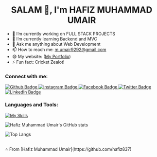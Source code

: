 <h1 align="center">SALAM 👋, I'm HAFIZ MUHAMMAD UMAIR</h1>

- 🔭 I’m currently working on FULL STACK PROJECTS
- 🌱 I’m currently learning Backend and MVC 
- 💬 Ask me anything about Web Development
- 📫 How to reach me: m.umair9292@gmail.com
- 😄 My website: ([My Portfolio](https://hafiz837.netlify.app/))
- ⚡ Fun fact: Cricket Zealot!

### Connect with me:
<div id="badges">
  <a href="https://github.com/hafiz837/">
    <img src="https://img.shields.io/badge/Github-white?style=for-the-badge&logo=Github&logoColor=black" alt="Github Badge"/>
  </a>
  <a href="https://www.instagram.com/muhammad__umair888/">
    <img src="https://img.shields.io/badge/Instagram-purple?style=for-the-badge&logo=instagram&logoColor=white" alt="Instagram Badge"/>
  </a>
  <a href="https://www.facebook.com/share/vCth6jEfStLvY4uk/?mibextid=qi2Omg">
    <img src="https://img.shields.io/badge/Facebook-blue?style=for-the-badge&logo=facebook&logoColor=white" alt="Facebook Badge"/>
  </a>
  <a href="https://twitter.com/hafiz__837">
    <img src="https://img.shields.io/badge/Twitter-blue?style=for-the-badge&logo=twitter&logoColor=white" alt="Twitter Badge"/>
  </a>
  <a href="https://www.linkedin.com/in/hafiz-muhammad-umair-728825273/">
    <img src="https://img.shields.io/badge/LinkedIn-blue?style=for-the-badge&logo=linkedin&logoColor=white" alt="LinkedIn Badge"/>
  </a>
</div>

### Languages and Tools:
[![My Skills](https://skillicons.dev/icons?i=html,css,js,ts,tailwind,bootstrap,nodejs,react,git,github,express,mongodb)](https://skillicons.dev)

![Hafiz Muhammad Umair's GitHub stats](https://github-readme-stats.vercel.app/api?username=hafiz837&show_icons=true&theme=dark)

![Top Langs](https://github-readme-stats.vercel.app/api/top-langs/?username=hafiz837&theme=dark)

<br>
⭐️ From [Hafiz Muhammad Umair](https://github.com/hafiz837)
